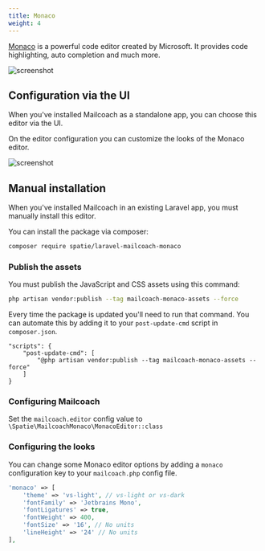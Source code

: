 ```yaml
---
title: Monaco
weight: 4
---
```


<a href="https://microsoft.github.io/monaco-editor/">Monaco</a> is a powerful code editor created by Microsoft. It
provides code highlighting, auto completion and much more.

![screenshot](/images/docs/v6/editors/monaco.png)

## Configuration via the UI

When you've installed Mailcoach as a standalone app, you can choose this editor via the UI.

On the editor configuration you can customize the looks of the Monaco editor.

![screenshot](/images/docs/v6/editors/monaco-config.png)

## Manual installation

When you've installed Mailcoach in an existing Laravel app, you must manually install this editor.

You can install the package via composer:

```bash
composer require spatie/laravel-mailcoach-monaco
```

### Publish the assets

You must publish the JavaScript and CSS assets using this command:

```bash
php artisan vendor:publish --tag mailcoach-monaco-assets --force
```

Every time the package is updated you'll need to run that command. You can automate this by adding it to your `post-update-cmd` script in `composer.json`.

```
"scripts": {
    "post-update-cmd": [
        "@php artisan vendor:publish --tag mailcoach-monaco-assets --force"
    ]
}
```

### Configuring Mailcoach

Set the `mailcoach.editor` config value to `\Spatie\MailcoachMonaco\MonacoEditor::class`

### Configuring the looks

You can change some Monaco editor options by adding a `monaco` configuration key to your `mailcoach.php` config file.

```php
'monaco' => [
    'theme' => 'vs-light', // vs-light or vs-dark
    'fontFamily' => 'Jetbrains Mono',
    'fontLigatures' => true,
    'fontWeight' => 400,
    'fontSize' => '16', // No units
    'lineHeight' => '24' // No units
],
```
